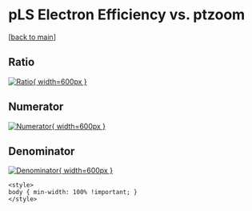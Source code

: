 # pLS Electron Efficiency vs. ptzoom

[[back to main](./)]



## Ratio

[![Ratio](../mtv/var/pLS_11_eff_ptzoom.png){ width=600px }](../mtv/var/pLS_11_eff_ptzoom.pdf)

## Numerator

[![Numerator](../mtv/num/pLS_11_eff_ptzoom_num.png){ width=600px }](../mtv/num/pLS_11_eff_ptzoom_num.pdf)

## Denominator

[![Denominator](../mtv/den/pLS_11_eff_ptzoom_den.png){ width=600px }](../mtv/den/pLS_11_eff_ptzoom_den.pdf)


``` {=html}
<style>
body { min-width: 100% !important; }
</style>
```
